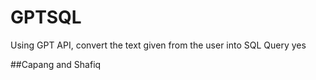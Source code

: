 # GPTSQL
Using GPT API, convert the text given from the user into SQL Query
yes

##Capang and Shafiq

